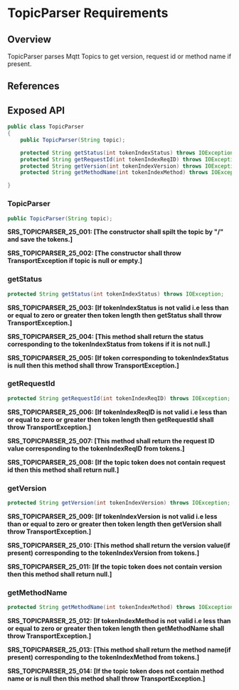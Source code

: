 # TopicParser Requirements

## Overview

TopicParser parses Mqtt Topics to get version, request id or method name if present.

## References

## Exposed API

```java
public class TopicParser
{
    public TopicParser(String topic);

    protected String getStatus(int tokenIndexStatus) throws IOException;
    protected String getRequestId(int tokenIndexReqID) throws IOException;
    protected String getVersion(int tokenIndexVersion) throws IOException;
    protected String getMethodName(int tokenIndexMethod) throws IOException;

}
```

### TopicParser

```java
public TopicParser(String topic);
```

**SRS_TOPICPARSER_25_001: [**The constructor shall spilt the topic by "/" and save the tokens.**]**

**SRS_TOPICPARSER_25_002: [**The constructor shall throw TransportException if topic is null or empty.**]**



### getStatus

```java
protected String getStatus(int tokenIndexStatus) throws IOException;
```

**SRS_TOPICPARSER_25_003: [**If tokenIndexStatus is not valid i.e less than or equal to zero or greater then token length then getStatus shall throw TransportException.**]**

**SRS_TOPICPARSER_25_004: [**This method shall return the status corresponding to the tokenIndexStatus from tokens if it is not null.**]**

**SRS_TOPICPARSER_25_005: [**If token corresponding to tokenIndexStatus is null then this method shall throw TransportException.**]**


### getRequestId

```java
protected String getRequestId(int tokenIndexReqID) throws IOException;
```

**SRS_TOPICPARSER_25_006: [**If tokenIndexReqID is not valid i.e less than or equal to zero or greater then token length then getRequestId shall throw TransportException.**]**

**SRS_TOPICPARSER_25_007: [**This method shall return the request ID value corresponding to the tokenIndexReqID from tokens.**]**

**SRS_TOPICPARSER_25_008: [**If the topic token does not contain request id then this method shall return null.**]**

### getVersion

```java
protected String getVersion(int tokenIndexVersion) throws IOException;
```

**SRS_TOPICPARSER_25_009: [**If tokenIndexVersion is not valid i.e less than or equal to zero or greater then token length then getVersion shall throw TransportException.**]**

**SRS_TOPICPARSER_25_010: [**This method shall return the version value(if present) corresponding to the tokenIndexVersion from tokens.**]**

**SRS_TOPICPARSER_25_011: [**If the topic token does not contain version then this method shall return null.**]**

### getMethodName

```java
protected String getMethodName(int tokenIndexMethod) throws IOException;
```

**SRS_TOPICPARSER_25_012: [**If tokenIndexMethod is not valid i.e less than or equal to zero or greater then token length then getMethodName shall throw TransportException.**]**

**SRS_TOPICPARSER_25_013: [**This method shall return the method name(if present) corresponding to the tokenIndexMethod from tokens.**]**

**SRS_TOPICPARSER_25_014: [**If the topic token does not contain method name or is null then this method shall throw TransportException.**]**